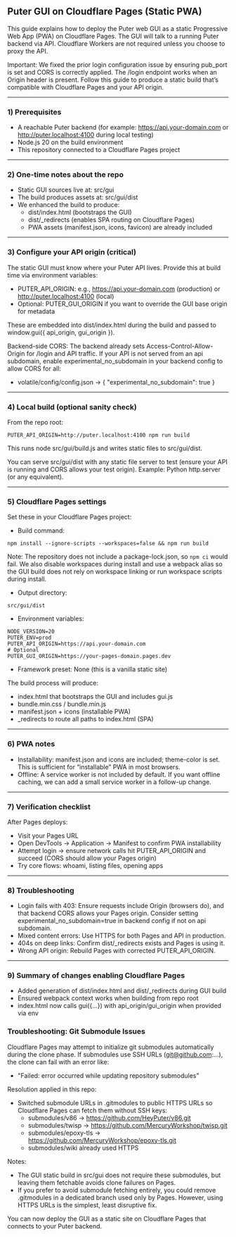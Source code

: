 ## Puter GUI on Cloudflare Pages (Static PWA)

This guide explains how to deploy the Puter web GUI as a static Progressive Web App (PWA) on Cloudflare Pages. The GUI will talk to a running Puter backend via API. Cloudflare Workers are not required unless you choose to proxy the API.

Important: We fixed the prior login configuration issue by ensuring pub_port is set and CORS is correctly applied. The /login endpoint works when an Origin header is present. Follow this guide to produce a static build that’s compatible with Cloudflare Pages and your API origin.

---

### 1) Prerequisites
- A reachable Puter backend (for example: https://api.your-domain.com or http://puter.localhost:4100 during local testing)
- Node.js 20 on the build environment
- This repository connected to a Cloudflare Pages project

---

### 2) One-time notes about the repo
- Static GUI sources live at: src/gui
- The build produces assets at: src/gui/dist
- We enhanced the build to produce:
  - dist/index.html (bootstraps the GUI)
  - dist/_redirects (enables SPA routing on Cloudflare Pages)
  - PWA assets (manifest.json, icons, favicon) are already included

---

### 3) Configure your API origin (critical)
The static GUI must know where your Puter API lives. Provide this at build time via environment variables:
- PUTER_API_ORIGIN: e.g., https://api.your-domain.com (production) or http://puter.localhost:4100 (local)
- Optional: PUTER_GUI_ORIGIN if you want to override the GUI base origin for metadata

These are embedded into dist/index.html during the build and passed to window.gui({ api_origin, gui_origin }).

Backend-side CORS: The backend already sets Access-Control-Allow-Origin for /login and API traffic. If your API is not served from an api subdomain, enable experimental_no_subdomain in your backend config to allow CORS for all:
- volatile/config/config.json → { "experimental_no_subdomain": true }

---

### 4) Local build (optional sanity check)
From the repo root:

```
PUTER_API_ORIGIN=http://puter.localhost:4100 npm run build
```

This runs node src/gui/build.js and writes static files to src/gui/dist.

You can serve src/gui/dist with any static file server to test (ensure your API is running and CORS allows your test origin). Example: Python http.server (or any equivalent).

---

### 5) Cloudflare Pages settings
Set these in your Cloudflare Pages project:

- Build command:
```
npm install --ignore-scripts --workspaces=false && npm run build
```
Note: The repository does not include a package-lock.json, so `npm ci` would fail. We also disable workspaces during install and use a webpack alias so the GUI build does not rely on workspace linking or run workspace scripts during install.

- Output directory:
```
src/gui/dist
```

- Environment variables:
```
NODE_VERSION=20
PUTER_ENV=prod
PUTER_API_ORIGIN=https://api.your-domain.com
# Optional
PUTER_GUI_ORIGIN=https://your-pages-domain.pages.dev
```

- Framework preset: None (this is a vanilla static site)

The build process will produce:
- index.html that bootstraps the GUI and includes gui.js
- bundle.min.css / bundle.min.js
- manifest.json + icons (installable PWA)
- _redirects to route all paths to index.html (SPA)

---

### 6) PWA notes
- Installability: manifest.json and icons are included; theme-color is set. This is sufficient for “installable” PWA in most browsers.
- Offline: A service worker is not included by default. If you want offline caching, we can add a small service worker in a follow-up change.

---

### 7) Verification checklist
After Pages deploys:
- Visit your Pages URL
- Open DevTools → Application → Manifest to confirm PWA installability
- Attempt login → ensure network calls hit PUTER_API_ORIGIN and succeed (CORS should allow your Pages origin)
- Try core flows: whoami, listing files, opening apps

---

### 8) Troubleshooting
- Login fails with 403: Ensure requests include Origin (browsers do), and that backend CORS allows your Pages origin. Consider setting experimental_no_subdomain=true in backend config if not on api subdomain.
- Mixed content errors: Use HTTPS for both Pages and API in production.
- 404s on deep links: Confirm dist/_redirects exists and Pages is using it.
- Wrong API origin: Rebuild Pages with corrected PUTER_API_ORIGIN.

---

### 9) Summary of changes enabling Cloudflare Pages
- Added generation of dist/index.html and dist/_redirects during GUI build
- Ensured webpack context works when building from repo root
- index.html now calls gui({...}) with api_origin/gui_origin when provided via env

### Troubleshooting: Git Submodule Issues
Cloudflare Pages may attempt to initialize git submodules automatically during the clone phase. If submodules use SSH URLs (git@github.com:...), the clone can fail with an error like:

- "Failed: error occurred while updating repository submodules"

Resolution applied in this repo:
- Switched submodule URLs in .gitmodules to public HTTPS URLs so Cloudflare Pages can fetch them without SSH keys:
  - submodules/v86 → https://github.com/HeyPuter/v86.git
  - submodules/twisp → https://github.com/MercuryWorkshop/twisp.git
  - submodules/epoxy-tls → https://github.com/MercuryWorkshop/epoxy-tls.git
  - submodules/wiki already used HTTPS

Notes:
- The GUI static build in src/gui does not require these submodules, but leaving them fetchable avoids clone failures on Pages.
- If you prefer to avoid submodule fetching entirely, you could remove .gitmodules in a dedicated branch used only by Pages. However, using HTTPS URLs is the simplest, least disruptive fix.

You can now deploy the GUI as a static site on Cloudflare Pages that connects to your Puter backend.

